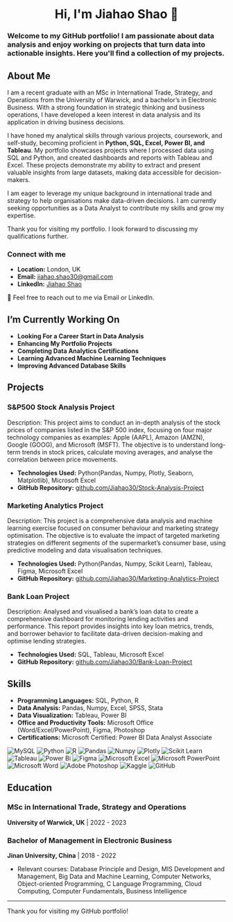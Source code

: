 
<!--
**Jiahao30/Jiahao30** is a ✨ _special_ ✨ repository because its `README.md` (this file) appears on your GitHub profile.

Here are some ideas to get you started:

- 🔭 I’m currently working on ...
- 🌱 I’m currently learning ...
- 👯 I’m looking to collaborate on ...
- 🤔 I’m looking for help with ...
- 💬 Ask me about ...
- 📫 How to reach me: ...
- 😄 Pronouns: ...
- ⚡ Fun fact: ...
-->

<h1 align="center">Hi, I'm Jiahao Shao 👋</h1>

### Welcome to my GitHub portfolio! I am passionate about data analysis and enjoy working on projects that turn data into actionable insights. Here you'll find a collection of my projects.

## About Me

I am a recent graduate with an MSc in International Trade, Strategy, and Operations from the University of Warwick, and a bachelor’s in Electronic Business. With a strong foundation in strategic thinking and business operations, I have developed a keen interest in data analysis and its application in driving business decisions.

I have honed my analytical skills through various projects, coursework, and self-study, becoming proficient in **Python, SQL, Excel, Power BI, and Tableau**. My portfolio showcases projects where I processed data using SQL and Python, and created dashboards and reports with Tableau and Excel. These projects demonstrate my ability to extract and present valuable insights from large datasets, making data accessible for decision-makers.

I am eager to leverage my unique background in international trade and strategy to help organisations make data-driven decisions. I am currently seeking opportunities as a Data Analyst to contribute my skills and grow my expertise.

Thank you for visiting my portfolio. I look forward to discussing my qualifications further.

### Connect with me
- **Location:** London, UK
- **Email:** jiahao.shao30@gmail.com
- **LinkedIn:** [Jiahao Shao](https://www.linkedin.com/in/shao-jiahao/)

💬 Feel free to reach out to me via Email or LinkedIn.

## I’m Currently Working On
- **Looking For a Career Start in Data Analysis**
- **Enhancing My Portfolio Projects**
- **Completing Data Analytics Certifications**
- **Learning Advanced Machine Learning Techniques**
- **Improving Advanced Database Skills**

## Projects

### S&P500 Stock Analysis Project
Description: This project aims to conduct an in-depth analysis of the stock prices of companies listed in the S&P 500 index, focusing on four major technology companies as examples: Apple (AAPL), Amazon (AMZN), Google (GOOG), and Microsoft (MSFT). The objective is to understand long-term trends in stock prices, calculate moving averages, and analyse the correlation between price movements.
- **Technologies Used:** Python(Pandas, Numpy, Plotly, Seaborn, Matplotlib), Microsoft Excel
- **GitHub Repository:** [github.com/Jiahao30/Stock-Analysis-Project](https://github.com/Jiahao30/Stock-Analysis-Project)

### Marketing Analytics Project
Description: This project is a comprehensive data analysis and machine learning exercise focused on consumer behaviour and marketing strategy optimisation. The objective is to evaluate the impact of targeted marketing strategies on different segments of the supermarket’s consumer base, using predictive modeling and data visualisation techniques.
- **Technologies Used:** Python(Pandas, Numpy, Scikit Learn), Tableau, Figma, Microsoft Excel
- **GitHub Repository:** [github.com/Jiahao30/Marketing-Analytics-Project](https://github.com/Jiahao30/Marketing-Analytics-Project)

### Bank Loan Project
Description: Analysed and visualised a bank’s loan data to create a comprehensive dashboard for monitoring lending activities and performance. This report provides insights into key loan metrics, trends, and borrower behavior to facilitate data-driven decision-making and optimise lending strategies.
- **Technologies Used:** SQL, Tableau, Microsoft Excel
- **GitHub Repository:** [github.com/Jiahao30/Bank-Loan-Project](https://github.com/Jiahao30/Bank-Loan-Project)

## Skills
- **Programming Languages:** SQL, Python, R
- **Data Analysis:** Pandas, Numpy, Excel, SPSS, Stata
- **Data Visualization:** Tableau, Power BI
- **Office and Productivity Tools:** Microsoft Office (Word/Excel/PowerPoint), Figma, Photoshop
- **Certifications:** Microsoft Certified: Power BI Data Analyst Associate

![MySQL](https://img.shields.io/badge/MySQL-005C84?style=for-the-badge&logo=mysql&logoColor=white)
![Python](https://img.shields.io/badge/python-3670A0?style=for-the-badge&logo=python&logoColor=ffdd54)
![R](https://img.shields.io/badge/r-%23276DC3.svg?style=for-the-badge&logo=r&logoColor=white)
![Pandas](https://img.shields.io/badge/pandas-%23150458.svg?style=for-the-badge&logo=pandas&logoColor=white)
![Numpy](https://img.shields.io/badge/Numpy-777BB4?style=for-the-badge&logo=numpy&logoColor=white)
![Plotly](https://img.shields.io/badge/Plotly-239120?style=for-the-badge&logo=plotly&logoColor=white)
![Scikit Learn](https://img.shields.io/badge/scikit_learn-F7931E?style=for-the-badge&logo=scikit-learn&logoColor=white)
![Tableau](https://img.shields.io/badge/Tableau-E97627?style=for-the-badge&logo=Tableau&logoColor=white)
![Power Bi](https://img.shields.io/badge/power_bi-F2C811?style=for-the-badge&logo=powerbi&logoColor=black)
![Figma](https://img.shields.io/badge/Figma-F24E1E?style=for-the-badge&logo=figma&logoColor=white)
![Microsoft Excel](https://img.shields.io/badge/Microsoft_Excel-217346?style=for-the-badge&logo=microsoft-excel&logoColor=white)
![Microsoft PowerPoint](https://img.shields.io/badge/Microsoft_PowerPoint-B7472A?style=for-the-badge&logo=microsoft-powerpoint&logoColor=white)
![Microsoft Word](https://img.shields.io/badge/Microsoft_Word-2B579A?style=for-the-badge&logo=microsoft-word&logoColor=white)
![Adobe Photoshop](https://img.shields.io/badge/Adobe%20Photoshop-31A8FF?style=for-the-badge&logo=Adobe%20Photoshop&logoColor=black)
![Kaggle](https://img.shields.io/badge/Kaggle-20BEFF?style=for-the-badge&logo=Kaggle&logoColor=white)
![GitHub](https://img.shields.io/badge/github-%23121011.svg?style=for-the-badge&logo=github&logoColor=white)


## Education

### MSc in International Trade, Strategy and Operations
**University of Warwick, UK** | 2022 - 2023

### Bachelor of Management in Electronic Business
**Jinan University, China** | 2018 - 2022
- Relevant courses: Database Principle and Design, MIS Development and Management, Big Data and Machine Learning, Computer Networks, Object-oriented Programming, C Language Programming, Cloud Computing, Computer Fundamentals, Business Intelligence


---

Thank you for visiting my GitHub portfolio!
